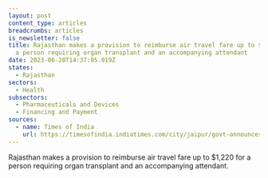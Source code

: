 ```yaml
---
layout: post
content_type: articles
breadcrumbs: articles
is_newsletter: false
title: Rajasthan makes a provision to reimburse air travel fare up to $1,220 for
  a person requiring organ transplant and an accompanying attendant
date: 2023-06-28T14:37:05.019Z
states:
  - Rajasthan
sectors:
  - Health
subsectors:
  - Pharmaceuticals and Devices
  - Financing and Payment
sources:
  - name: Times of India
    url: https://timesofindia.indiatimes.com/city/jaipur/govt-announces-1l-airfare-for-travel-for-organ-transplant/articleshow/101230810.cms
---
```

Rajasthan makes a provision to reimburse air travel fare up to $1,220 for a person requiring organ transplant and an accompanying attendant.

